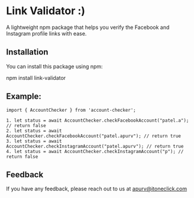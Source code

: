 
# Link Validator :)

A lightweight npm package that helps you verify the Facebook and Instagram profile links with ease.

## Installation

You can install this package using npm:

npm install link-validator

## Example:
    import { AccountChecker } from 'account-checker';
     
    1. let status = await AccountChecker.checkFacebookAccount("patel.a"); // return false
    2. let status = await AccountChecker.checkFacebookAccount("patel.apurv"); // return true
    3. let status = await AccountChecker.checkInstagramAccount("patel.apurv"); // return true
    4. let status = await AccountChecker.checkInstagramAccount("p"); // return false



## Feedback

If you have any feedback, please reach out to us at apurv@itoneclick.com

